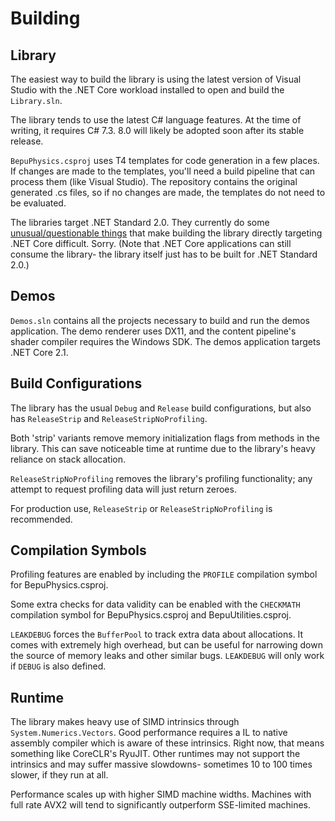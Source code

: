 # Building

## Library

The easiest way to build the library is using the latest version of Visual Studio with the .NET Core workload installed to open and build the `Library.sln`.

The library tends to use the latest C# language features. At the time of writing, it requires C# 7.3. 8.0 will likely be adopted soon after its stable release.

`BepuPhysics.csproj` uses T4 templates for code generation in a few places. If changes are made to the templates, you'll need a build pipeline that can process them (like Visual Studio). The repository contains the original generated .cs files, so if no changes are made, the templates do not need to be evaluated.

The libraries target .NET Standard 2.0. They currently do some [unusual/questionable things](https://github.com/bepu/bepuphysics2/issues/59) that make building the library directly targeting .NET Core difficult. Sorry. (Note that .NET Core applications can still consume the library- the library itself just has to be built for .NET Standard 2.0.)

## Demos

`Demos.sln` contains all the projects necessary to build and run the demos application. The demo renderer uses DX11, and the content pipeline's shader compiler requires the Windows SDK. The demos application targets .NET Core 2.1.

## Build Configurations

The library has the usual `Debug` and `Release` build configurations, but also has `ReleaseStrip` and `ReleaseStripNoProfiling`.

Both 'strip' variants remove memory initialization flags from methods in the library. This can save noticeable time at runtime due to the library's heavy reliance on stack allocation.

`ReleaseStripNoProfiling` removes the library's profiling functionality; any attempt to request profiling data will just return zeroes.

For production use, `ReleaseStrip` or `ReleaseStripNoProfiling` is recommended.

## Compilation Symbols

Profiling features are enabled by including the `PROFILE` compilation symbol for BepuPhysics.csproj.

Some extra checks for data validity can be enabled with the `CHECKMATH` compilation symbol for BepuPhysics.csproj and BepuUtilities.csproj.

`LEAKDEBUG` forces the `BufferPool` to track extra data about allocations. It comes with extremely high overhead, but can be useful for narrowing down the source of memory leaks and other similar bugs. `LEAKDEBUG` will only work if `DEBUG` is also defined.

## Runtime

The library makes heavy use of SIMD intrinsics through `System.Numerics.Vectors`. Good performance requires a IL to native assembly compiler which is aware of these intrinsics. Right now, that means something like CoreCLR's RyuJIT. Other runtimes may not support the intrinsics and may suffer massive slowdowns- sometimes 10 to 100 times slower, if they run at all.

Performance scales up with higher SIMD machine widths. Machines with full rate AVX2 will tend to significantly outperform SSE-limited machines.

